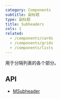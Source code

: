 ```yaml
---
category: Components
subtitle: 副标题
type: 副标题
title: Subheaders
cols: 1
related:
  - /components/cards
  - /components/grids
  - /components/lists
---
```


用于分隔列表的各个部分。

## API

- [MSubheader](/api/MSubheader)